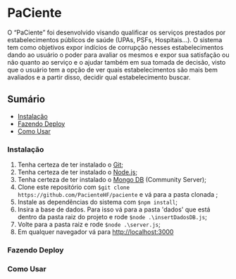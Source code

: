# PaCiente
O “PaCiente” foi desenvolvido visando qualificar os serviços prestados por estabelecimentos públicos de saúde (UPAs, PSFs, Hospitais...). 
O sistema tem como objetivos expor indícios de corrupção nesses estabelecimentos dando ao usuário o poder para avaliar os mesmos e expor sua satisfação ou não quanto ao serviço e o ajudar também em sua tomada de decisão, visto que o usuário tem a opção de ver quais estabelecimentos são mais bem avaliados e a partir disso, decidir qual estabelecimento buscar.

## Sumário

- [Instalação](#instalação)
- [Fazendo Deploy](#fazendo-deploy)
- [Como Usar](#como-usar)

### Instalação

1. Tenha certeza de ter instalado o [Git](https://git-scm.com/downloads);
2. Tenha certeza de ter instalado o [Node.js](https://nodejs.org/en/download/);
3. Tenha certeza de ter instalado o [Mongo DB](https://www.mongodb.com/download-center#community) (Community Server);
4. Clone este repositório com `$git clone https://github.com/PacienteHF/paciente` e vá para a pasta clonada ;
5. Instale as dependências do sistema com `$npm install`;
6. Insira a base de dados. Para isso vá para a pasta 'dados' que está dentro da pasta raiz do projeto e rode `$node .\insertDadosDB.js`;
7. Volte para a pasta raiz e rode `$node .\server.js`;
8. Em qualquer navegador vá para [http://localhost:3000](http://localhost:3000/)

### Fazendo Deploy



### Como Usar
